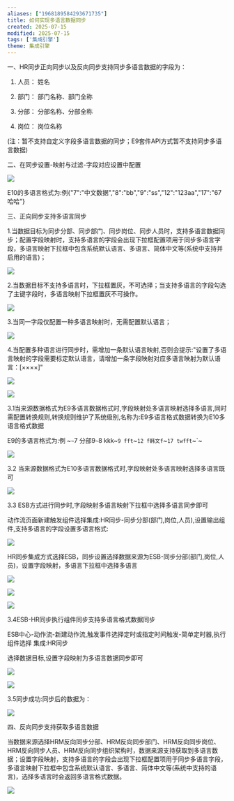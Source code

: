 ```yaml
---
aliases: ["1968189584293671735"]
title: 如何实现多语言数据同步
created: 2025-07-15
modified: 2025-07-15
tags: ['集成引擎']
theme: 集成引擎
---
```


一、HR同步正向同步以及反向同步支持同步多语言数据的字段为：

1. 人员： 姓名

2. 部门： 部门名称、部门全称

3. 分部： 分部名称、分部全称

4. 岗位： 岗位名称

(注：暂不支持自定义字段多语言数据的同步；E9套件API方式暂不支持同步多语言数据)

二、在同步设置-映射与过滤-字段对应设置中配置

![](https://myhelpdoc.oss-cn-heyuan.aliyuncs.com/mdimages/fd9cd653809d7ba26fff747c61db5054.jpg)

E10的多语言格式为:例{"7":"中文数据","8":"bb","9":"ss","12":"123aa","17":"67哈哈"}

三、正向同步支持多语言同步

1.当数据目标为同步分部、同步部门、同步岗位、同步人员时，支持多语言数据同步；配置字段映射时，支持多语言的字段会出现下拉框配置项用于同步多语言字段，多语言映射下拉框中包含系统默认语言、多语言、简体中文等(系统中支持并启用的语言)；

![](https://myhelpdoc.oss-cn-heyuan.aliyuncs.com/mdimages/ce517084db89e4477946ae2ad89820f1.jpg)

2.当数据目标不支持多语言时，下拉框置灰，不可选择；当支持多语言的字段勾选了主键字段时，多语言映射下拉框置灰不可操作。

![](https://myhelpdoc.oss-cn-heyuan.aliyuncs.com/mdimages/0e44c622a41cbc2b9a857ecc180fde1b.jpg)

3.当同一字段仅配置一种多语言映射时，无需配置默认语言；

![](https://myhelpdoc.oss-cn-heyuan.aliyuncs.com/mdimages/31dee76c1cad800a6d99bbd96f99a94b.jpg)

4.当配置多种语言进行同步时，需增加一条默认语言映射,否则会提示:"设置了多语言映射的字段需要标定默认语言，请增加一条字段映射对应多语言映射为默认语言：[××××]"

![](https://myhelpdoc.oss-cn-heyuan.aliyuncs.com/mdimages/2ebd4286f17bc4cb3e635ffe64bdcafe.jpg)

![](https://myhelpdoc.oss-cn-heyuan.aliyuncs.com/mdimages/fa047b93ba128a64bdaf89024a88f44f.jpg)

3.1当来源数据格式为E9多语言数据格式时,字段映射处多语言映射选择多语言,同时需配置转换规则,转换规则维护了系统级别,名称为:E9多语言格式数据转换为E10多语言格式数据

E9的多语言格式为:例 ~`~`7 分部9`~`8 kkk~`9 fft`~`12 f韩文f`~`17 twfft`~`~

![](https://myhelpdoc.oss-cn-heyuan.aliyuncs.com/mdimages/72774de2165762add48ec6b47b8875bf.jpg)

3.2 当来源数据格式为E10多语言数据格式时,字段映射处多语言映射选择多语言既可

![](https://myhelpdoc.oss-cn-heyuan.aliyuncs.com/mdimages/9519f799fbb3090b84b6c6980841c0d2.jpg)

3.3 ESB方式进行同步时,字段映射多语言映射下拉框中选择多语言同步即可

动作流页面新建触发组件选择集成:HR同步-同步分部(部门,岗位,人员),设置输出组件,支持多语言的字段设置多语言格式:

![](https://myhelpdoc.oss-cn-heyuan.aliyuncs.com/mdimages/c2bd7045404bbe0f9f7be0f9fe9c1b5a.jpg)

HR同步集成方式选择ESB，同步设置选择数据来源为ESB-同步分部(部门,岗位,人员)，设置字段映射，多语言下拉框中选择多语言

![](https://myhelpdoc.oss-cn-heyuan.aliyuncs.com/mdimages/dc490c4290a95291106ee8195abf1e89.jpg)

![](https://myhelpdoc.oss-cn-heyuan.aliyuncs.com/mdimages/4abea8a8a058480cc248a12395f481c3.jpg)

![](https://myhelpdoc.oss-cn-heyuan.aliyuncs.com/mdimages/848194532bc8c010c7e444d9fa3fcd3d.jpg)

3.4ESB-HR同步执行组件同步支持多语言格式数据同步

ESB中心-动作流-新建动作流,触发事件选择定时或指定时间触发-简单定时器,执行组件选择 集成:HR同步

选择数据目标,设置字段映射为多语言数据同步即可

![](https://myhelpdoc.oss-cn-heyuan.aliyuncs.com/mdimages/59fac418b0023087af6b8621b5448529.jpg)

![](https://myhelpdoc.oss-cn-heyuan.aliyuncs.com/mdimages/36476a04e5b9399e025c309ea0cbddf7.jpg)

3.5同步成功:同步后的数据为：

![](https://myhelpdoc.oss-cn-heyuan.aliyuncs.com/mdimages/73c8ed14168cd23858ac41e7518b2e32.jpg)

四、反向同步支持获取多语言数据

当数据来源选择HRM反向同步分部、HRM反向同步部门、HRM反向同步岗位、HRM反向同步人员、HRM反向同步组织架构时，数据来源支持获取到多语言数据；设置字段映射，支持多语言的字段会出现下拉框配置项用于同步多语言字段，多语言映射下拉框中包含系统默认语言、多语言、简体中文等(系统中支持的语言)，选择多语言时会返回多语言格式数据。

![](https://myhelpdoc.oss-cn-heyuan.aliyuncs.com/mdimages/b05c74c993b3ec03311aef12fec504a8.jpg)

